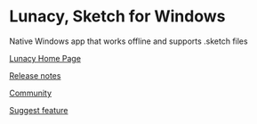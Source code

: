 # Lunacy, Sketch for Windows


Native Windows app that works offline and supports .sketch files

[Lunacy Home Page](https://icons8.com/lunacy)

[Release notes](https://icons8.github.io/Lunacy/)

[Community](https://community.icons8.com)

[Suggest feature](http://lunatics.icons8.com)
